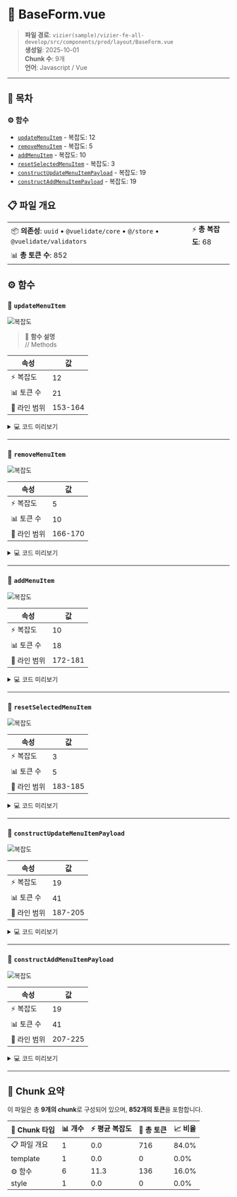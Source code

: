 # 📄 BaseForm.vue

> **파일 경로**: `vizier(sample)/vizier-fe-all-develop/src/components/prod/layout/BaseForm.vue`  
> **생성일**: 2025-10-01  
> **Chunk 수**: 9개  
> **언어**: Javascript / Vue
---




## 📑 목차

### ⚙️ 함수
- [`updateMenuItem`](#function-updatemenuitem) - 복잡도: 12
- [`removeMenuItem`](#function-removemenuitem) - 복잡도: 5
- [`addMenuItem`](#function-addmenuitem) - 복잡도: 10
- [`resetSelectedMenuItem`](#function-resetselectedmenuitem) - 복잡도: 3
- [`constructUpdateMenuItemPayload`](#function-constructupdatemenuitempayload) - 복잡도: 19
- [`constructAddMenuItemPayload`](#function-constructaddmenuitempayload) - 복잡도: 19


## 📋 파일 개요

| | |
|--|--|
| 📦 **의존성**: `uuid` • `@vuelidate/core` • `@/store` • `@vuelidate/validators` | ⚡ **총 복잡도**: 68 |
| 📊 **총 토큰 수**: 852 |  |




## ⚙️ 함수

### <a id="function-updatemenuitem"></a>🔧 `updateMenuItem`

![복잡도](https://img.shields.io/badge/복잡도-12-red)

> 📖 **함수 설명**  
> // Methods

| 속성 | 값 |
|------|----|
| ⚡ 복잡도 | 12 |
| 📊 토큰 수 | 21 |
| 📍 라인 범위 | 153-164 |





<details>
<summary>💻 코드 미리보기</summary>

```javascript
function updateMenuItem() {
  v$.value.$validate();
  if (isFormInvalid.value) {
    return;
  }
  let payload = constructUpdateMenuItemPayload();
  menuStore.updateMenuItem(payload);
  if (isMenuItemLevelChanged.value) {
    menuStore.removeMenuItem(initialSelectedMenuItem.value);
  }
  resetSelectedMenuItem();
}...
```

**Chunk 메타데이터**
- 🆔 **ID**: `fa98f7438f6a`
- 🏷️ **태그**: `function, javascript`

</details>

---

### <a id="function-removemenuitem"></a>🔧 `removeMenuItem`

![복잡도](https://img.shields.io/badge/복잡도-5-green)

| 속성 | 값 |
|------|----|
| ⚡ 복잡도 | 5 |
| 📊 토큰 수 | 10 |
| 📍 라인 범위 | 166-170 |





<details>
<summary>💻 코드 미리보기</summary>

```javascript
function removeMenuItem() {
  let payload = constructUpdateMenuItemPayload();
  menuStore.removeMenuItem(payload.menuId);
  resetSelectedMenuItem();
}...
```

**Chunk 메타데이터**
- 🆔 **ID**: `6dc03e114722`
- 🏷️ **태그**: `function, javascript`

</details>

---

### <a id="function-addmenuitem"></a>🔧 `addMenuItem`

![복잡도](https://img.shields.io/badge/복잡도-10-orange)

| 속성 | 값 |
|------|----|
| ⚡ 복잡도 | 10 |
| 📊 토큰 수 | 18 |
| 📍 라인 범위 | 172-181 |





<details>
<summary>💻 코드 미리보기</summary>

```javascript
function addMenuItem() {
  v$.value.$validate();
  if (isFormInvalid.value) {
    return;
  }
  let payload = constructAddMenuItemPayload();
  menuStore.addMenuItem(payload);
  resetSelectedMenuItem();
  emit("setDialogStatus", false);
}...
```

**Chunk 메타데이터**
- 🆔 **ID**: `df6ad717a412`
- 🏷️ **태그**: `function, javascript`

</details>

---

### <a id="function-resetselectedmenuitem"></a>🔧 `resetSelectedMenuItem`

![복잡도](https://img.shields.io/badge/복잡도-3-green)

| 속성 | 값 |
|------|----|
| ⚡ 복잡도 | 3 |
| 📊 토큰 수 | 5 |
| 📍 라인 범위 | 183-185 |





<details>
<summary>💻 코드 미리보기</summary>

```javascript
function resetSelectedMenuItem() {
  menuStore.setSelectedMenuItem(null);
}...
```

**Chunk 메타데이터**
- 🆔 **ID**: `ffd95d0166b4`
- 🏷️ **태그**: `function, javascript`

</details>

---

### <a id="function-constructupdatemenuitempayload"></a>🔧 `constructUpdateMenuItemPayload`

![복잡도](https://img.shields.io/badge/복잡도-19-red)

| 속성 | 값 |
|------|----|
| ⚡ 복잡도 | 19 |
| 📊 토큰 수 | 41 |
| 📍 라인 범위 | 187-205 |





<details>
<summary>💻 코드 미리보기</summary>

```javascript
function constructUpdateMenuItemPayload() {
  let payload = {
    menuId: selectedMenuItem.value.menuId,
    menuNm: titleFieldValue.value,
    menuLv: menuLevelFieldValue.value,
    grandParentId:
      menuLevelFieldValue.value === 3
        ? selectedFirstLevelMenuValue.value
        : null,
    parentId:
      menuLevelFieldValue.value === 2
        ? selectedFirstLevelMenuValue.value
        : menuLevelFieldValue.value === 3
          ? selectedSecondLevelMenuValue.value
          : null,
    children: initialSelectedMenuItem.value.children,
  };
  return payload;
}...
```

**Chunk 메타데이터**
- 🆔 **ID**: `8ad19a48367c`
- 🏷️ **태그**: `function, javascript`

</details>

---

### <a id="function-constructaddmenuitempayload"></a>🔧 `constructAddMenuItemPayload`

![복잡도](https://img.shields.io/badge/복잡도-19-red)

| 속성 | 값 |
|------|----|
| ⚡ 복잡도 | 19 |
| 📊 토큰 수 | 41 |
| 📍 라인 범위 | 207-225 |





<details>
<summary>💻 코드 미리보기</summary>

```javascript
function constructAddMenuItemPayload() {
  let payload = {
    menuId: uuidv4(),
    menuNm: titleFieldValue.value,
    menuLv: menuLevelFieldValue.value,
    grandParentId:
      menuLevelFieldValue.value === 3
        ? selectedFirstLevelMenuValue.value
        : null,
    parentId:
      menuLevelFieldValue.value === 2
        ? selectedFirstLevelMenuValue.value
        : menuLevelFieldValue.value === 3
          ? selectedSecondLevelMenuValue.value
          : null,
    children: null,
  };
  return payload;
}...
```

**Chunk 메타데이터**
- 🆔 **ID**: `636d545cf8bd`
- 🏷️ **태그**: `function, javascript`

</details>

---



## 🧩 Chunk 요약

이 파일은 총 **9개의 chunk**로 구성되어 있으며, **852개의 토큰**을 포함합니다.

| 🧩 Chunk 타입 | 📊 개수 | ⚡ 평균 복잡도 | 📝 총 토큰 | 📈 비율 |
|---------------|--------|-------------|----------|--------|
| 📋 파일 개요 | 1 | 0.0 | 716 | 84.0% |
| template | 1 | 0.0 | 0 | 0.0% |
| ⚙️ 함수 | 6 | 11.3 | 136 | 16.0% |
| style | 1 | 0.0 | 0 | 0.0% |

